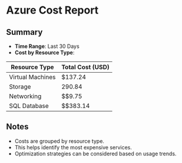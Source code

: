 # Azure Cost Report

## Summary
- **Time Range**: Last 30 Days
- **Cost by Resource Type**:

| Resource Type     | Total Cost (USD) |
|------------------|----------------|
| Virtual Machines | $137.24         |
| Storage         |  290.84    |
| Networking      | $$9.75         |
| SQL Database    | $$383.14        |

## Notes
- Costs are grouped by resource type.
- This helps identify the most expensive services.
- Optimization strategies can be considered based on usage trends.
